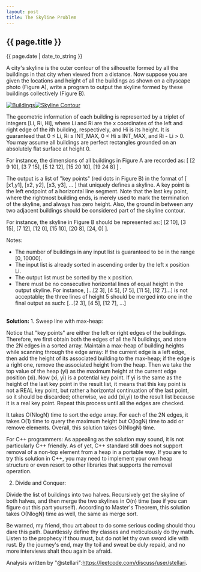 ```yaml
---
layout: post
title: The Skyline Problem
---
```


<h2 class="lightBlue">{{ page.title }}</h2>

<p class="description">{{ page.date | date_to_string }}</p>

A city's skyline is the outer contour of the silhouette formed by all the buildings in that city when viewed from a distance. Now suppose you are given the locations and height of all the buildings as shown on a cityscape photo (Figure A), write a program to output the skyline formed by these buildings collectively (Figure B).

<div><a href="https://leetcode.com/static/images/problemset/skyline1.jpg" target="_blank"><img style=" max-width: 45%;" src="https://leetcode.com/static/images/problemset/skyline1.jpg" border="0" alt="Buildings"></a><a href="https://leetcode.com/static/images/problemset/skyline2.jpg" target="_blank"><img style=" max-width: 45%;" src="https://leetcode.com/static/images/problemset/skyline2.jpg" border="0" alt="Skyline Contour"></a></div>

The geometric information of each building is represented by a triplet of integers [Li, Ri, Hi], where Li and Ri are the x coordinates of the left and right edge of the ith building, respectively, and Hi is its height. It is guaranteed that 0 ≤ Li, Ri ≤ INT_MAX, 0 < Hi ≤ INT_MAX, and Ri - Li > 0. You may assume all buildings are perfect rectangles grounded on an absolutely flat surface at height 0.

For instance, the dimensions of all buildings in Figure A are recorded as: [ [2 9 10], [3 7 15], [5 12 12], [15 20 10], [19 24 8] ] .

The output is a list of "key points" (red dots in Figure B) in the format of [ [x1,y1], [x2, y2], [x3, y3], ... ] that uniquely defines a skyline. A key point is the left endpoint of a horizontal line segment. Note that the last key point, where the rightmost building ends, is merely used to mark the termination of the skyline, and always has zero height. Also, the ground in between any two adjacent buildings should be considered part of the skyline contour.

For instance, the skyline in Figure B should be represented as:[ [2 10], [3 15], [7 12], [12 0], [15 10], [20 8], [24, 0] ].

Notes:

<ul>
	<li>The number of buildings in any input list is guaranteed to be in the range [0, 10000].</li>
	<li>The input list is already sorted in ascending order by the left x position Li.</li>
	<li>The output list must be sorted by the x position.</li>
	<li>There must be no consecutive horizontal lines of equal height in the output skyline. For instance, [...[2 3], [4 5], [7 5], [11 5], [12 7]...] is not acceptable; the three lines of height 5 should be merged into one in the final output as such: [...[2 3], [4 5], [12 7], ...]</li>
</ul>


<br/>
<strong>Solution:</strong>
1. Sweep line with max-heap:

Notice that "key points" are either the left or right edges of the buildings. Therefore, we first obtain both the edges of all the N buildings, and store the 2N edges in a sorted array. Maintain a max-heap of building heights while scanning through the edge array: If the current edge is a left edge, then add the height of its associated building to the max-heap; if the edge is a right one, remove the associated height from the heap. Then we take the top value of the heap (yi) as the maximum height at the current edge position (xi). Now (xi, yi) is a potential key point. If yi is the same as the height of the last key point in the result list, it means that this key point is not a REAL key point, but rather a horizontal continuation of the last point, so it should be discarded; otherwise, we add (xi,yi) to the result list because it is a real key point. Repeat this process until all the edges are checked.

It takes O(NlogN) time to sort the edge array. For each of the 2N edges, it takes O(1) time to query the maximum height but O(logN) time to add or remove elements. Overall, this solution takes O(NlogN) time.

For C++ programmers: As appealing as the solution may sound, it is not particularly C++ friendly. As of yet, C++ standard still does not support removal of a non-top element from a heap in a portable way. If you are to try this solution in C++, you may need to implement your own heap structure or even resort to other libraries that supports the removal operation.

2. Divide and Conquer:

Divide the list of buildings into two halves. Recursively get the skyline of both halves, and then merge the two skylines in O(n) time (see if you can figure out this part yourself). According to Master's Theorem, this solution takes O(NlogN) time as well, the same as merge sort.

Be warned, my friend, thou art about to do some serious coding should thou dare this path. Dauntlessly define thy classes and meticulously do thy math. Listen to the prophecy if thou must, but do not let thy own sword idle with rust. By the journey's end, may thy toil and sweat be duly repaid, and no more interviews shalt thou again be afraid.

Analysis written by "@stellari":https://leetcode.com/discuss/user/stellari.